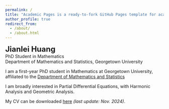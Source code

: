 ```yaml
---
permalink: /
title: "Academic Pages is a ready-to-fork GitHub Pages template for academic personal websites"
author_profile: true
redirect_from: 
  - /about/
  - /about.html
---
```


<b><font size=5>Jianlei Huang </font></b>  
PhD Student in Mathematics  
Department of Mathematics and Statistics, Georgetown University

I am a first-year PhD student in Mathematics at Georgetown University, affiliated to the [Department of Mathematics and Statistics](https://mathstat.georgetown.edu/)

I am broadly interested in Partial Differential Equations, with Harmonic Analysis and Geometric Analysis.

My CV can be downloaded [here](/files/CV.pdf) *(last update: Nov. 2024)*.
